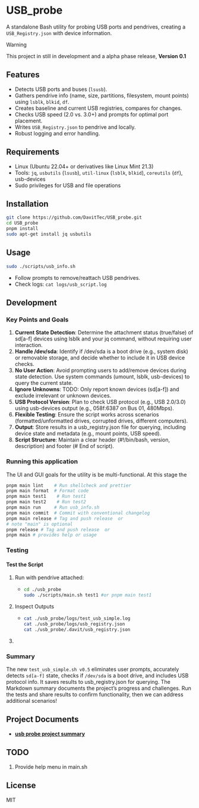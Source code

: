 # USB_probe

A standalone Bash utility for probing USB ports and pendrives, creating a `USB_Registry.json` with device information.

> [!WARNING]
>
> This project in still in development and a alpha phase release, **Version 0.1**

## Features

- Detects USB ports and buses (`lsusb`).
- Gathers pendrive info (name, size, partitions, filesystem, mount points) using `lsblk`, `blkid`, `df`.
- Creates baseline and current USB registries, compares for changes.
- Checks USB speed (2.0 vs. 3.0+) and prompts for optimal port placement.
- Writes `USB_Registry.json` to pendrive and locally.
- Robust logging and error handling.

## Requirements

- Linux (Ubuntu 22.04+ or derivatives like Linux Mint 21.3)
- Tools: `jq`, `usbutils` (`lsusb`), `util-linux` (`lsblk`, `blkid`), `coreutils` (`df`), usb-devices
- Sudo privileges for USB and file operations

## Installation

```bash
git clone https://github.com/DavitTec/USB_probe.git
cd USB_probe
pnpm install
sudo apt-get install jq usbutils
```

## Usage

```bash
sudo ./scripts/usb_info.sh
```

- Follow prompts to remove/reattach USB pendrives.
- Check logs: `cat logs/usb_script.log`

## Development

### Key Points and Goals

1. **Current State Detection**: Determine the attachment status (true/false) of sd[a-f] devices
   using lsblk and your jq command, without requiring user interaction.
2. **Handle /dev/sda**: Identify if /dev/sda is a boot drive (e.g., system disk) or removable storage,
   and decide whether to include it in USB device checks.
3. **No User Action**: Avoid prompting users to add/remove devices during state detection. Use system
   commands (umount, lsblk, usb-devices) to query the current state.
4. **Ignore Unknowns**: TODO: Only report known devices (sd[a-f]) and exclude irrelevant or unknown devices.
5. **USB Protocol Version**: Plan to check USB protocol (e.g., USB 2.0/3.0) using usb-devices
   output (e.g., 058f:6387 on Bus 01, 480Mbps).
6. **Flexible Testing**: Ensure the script works across scenarios (formatted/unformatted drives,
   corrupted drives, different computers).
7. **Output**: Store results in a usb_registry.json file for querying, including device state and
   metadata (e.g., mount points, USB speed).
8. **Script Structure**: Maintain a clear header (#!/bin/bash, version, description) and footer (# End of script).

### Running this application

The UI and GUI goals for the utility is be multi-functional. At this stage the

```bash
pnpm main lint    # Run shellcheck and prettier
pnpm main format  # Format code
pnpm main test1    # Run test1
pnpm main test2    # Run test2
pnpm main run     # Run usb_info.sh
pnpm main commit  # Commit with conventional changelog
pnpm main release # Tag and push release  or
# note "main" is optional
pnpm release # Tag and push release  or
pnpm main # provides help or usage
```

### Testing

#### Test the Script

1. Run with pendrive attached:

   - ```bash
     cd ./usb_probe
     sudo ./scripts/main.sh test1 #or pnpm main test1
     ```

2. Inspect Outputs

   - ```bash
     cat ./usb_probe/logs/test_usb_simple.log
     cat ./usb_probe/logs/usb_registry.json
     cat ./usb_probe/.davit/usb_registry.json
     ```

3.

### Summary

The new `test_usb_simple.sh v0.5` eliminates user prompts, accurately detects `sd[a-f]` state,
checks if `/dev/sda` is a boot drive, and includes USB protocol info. It saves results to usb_registry.json
for querying. The Markdown summary documents the project’s progress and challenges. Run the tests and share
results to confirm functionality, then we can address additional scenarios!

## Project Documents

- **[usb probe project summary](docs/USB_probe_project_summary.md)**

## TODO

1. Provide help menu in main.sh

## License

MIT
